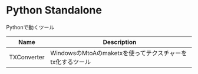 # Python Standalone

Pythonで動くツール

| Name | Description |
| --- | --- |
| TXConverter | WindowsのMtoAのmaketxを使ってテクスチャーをtx化するツール |
